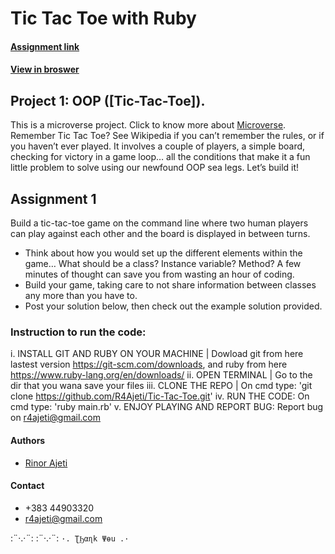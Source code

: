 # Tic Tac Toe with Ruby

#### [Assignment link](https://www.theodinproject.com/courses/ruby-programming/lessons/oop)

#### [View in broswer](https://r4ajeti.github.io/Tic-Tac-Toe/)

## Project 1: OOP ([Tic-Tac-Toe]).

This is a microverse project. Click to know more about [Microverse](https://www.microverse.org/).
Remember Tic Tac Toe? See Wikipedia if you can’t remember the rules, or if you haven’t ever played. It involves a couple of players, a simple board, checking for victory in a game loop… all the conditions that make it a fun little problem to solve using our newfound OOP sea legs. Let’s build it! 

## Assignment 1

Build a tic-tac-toe game on the command line where two human players can play against each other and the board is displayed in between turns.
* Think about how you would set up the different elements within the game… What should be a class? Instance variable? Method? A few minutes of thought can save you from wasting an hour of coding.
* Build your game, taking care to not share information between classes any more than you have to.
* Post your solution below, then check out the example solution provided.

### Instruction to run the code:
i. INSTALL GIT AND RUBY ON YOUR MACHINE | Dowload git from here lastest version https://git-scm.com/downloads, and ruby from here https://www.ruby-lang.org/en/downloads/
ii. OPEN TERMINAL | Go to the dir that you wana save your files
iii. CLONE THE REPO | On cmd type: 'git clone https://github.com/R4Ajeti/Tic-Tac-Toe.git'
iv. RUN THE CODE: On cmd type: 'ruby main.rb'
v. ENJOY PLAYING AND REPORT BUG: Report bug on r4ajeti@gmail.com

#### Authors
* [Rinor Ajeti](https://github.com/R4Ajeti)

#### Contact
* +383 44903320
* r4ajeti@gmail.com

:¨·.·¨:   :¨·.·¨:
`·. ƮϦαɳk Ψөu .·`
